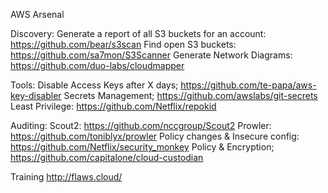 AWS Arsenal
 
 
 
Discovery:
Generate a report of all S3 buckets for an account: https://github.com/bear/s3scan
Find open S3 buckets: https://github.com/sa7mon/S3Scanner
Generate Network Diagrams: https://github.com/duo-labs/cloudmapper
 
Tools:
Disable Access Keys after X days; https://github.com/te-papa/aws-key-disabler
Secrets Management; https://github.com/awslabs/git-secrets
Least Privilege: https://github.com/Netflix/repokid
 
 
Auditing:
Scout2: https://github.com/nccgroup/Scout2
Prowler: https://github.com/toniblyx/prowler
Policy changes & Insecure config: https://github.com/Netflix/security_monkey
Policy & Encryption; https://github.com/capitalone/cloud-custodian
 
Training
http://flaws.cloud/
 
 
 
